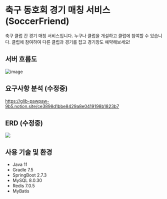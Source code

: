 # 축구 동호회 경기 매칭 서비스(SoccerFriend)
축구 클럽 간 경기 매칭 서비스입니다. 누구나 클럽을 개설하고 클럽에 참여할 수 있습니다. 클럽에 참여하여 다른 클럽과 경기를 잡고 경기장도 예약해보세요!

## 서버 흐름도
![image](https://user-images.githubusercontent.com/35839248/209511035-4892f340-ce02-4900-af3e-a4c0ab78dcd4.png)


## 요구사항 분석 (수정중)
https://glib-pawpaw-9b5.notion.site/ce3898d1bbe8429a8e0419198b1823b7

## ERD (수정중)
<img src = "https://user-images.githubusercontent.com/35839248/196602657-2b7c3ac1-6b13-4cd4-9448-288b71cfa1cd.png"/>

## 사용 기술 및 환경
- Java 11
- Gradle 7.5
- SpringBoot 2.7.3
- MySQL 8.0.30
- Redis 7.0.5
- MyBatis
